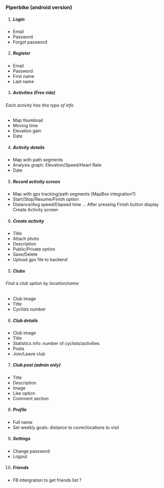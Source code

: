 ### Piperbike (android version)

1. ##### Login 
- Email
- Password
- Forgot password

2. ##### Register
- Email
- Password
- First name
- Last name

3. ##### Activities (Free ride)
###### Each activity has this type of info

- Map thumbnail
- Moving time 
- Elevation gain
- Date 

4. ##### Activity details 

- Map with path segments 
- Analysis graph: Elevation/Speed/Heart Rate
- Date 

5. ##### Record activity screen
- Map with gps tracking/path segments (MapBox integration?)
- Start/Stop/Resume/Finish option
- Distance/Avg speed/Elapsed time
... After pressing Finish button display Create Activity screen

6. ##### Create activity 
- Title
- Attach photo
- Description
- Public/Private option
- Save/Delete
- Upload gpx file to backend

5. ##### Clubs
###### Find a club option by location/name

- Club image
- Title
- Cyclists number

6. ##### Club details 
- Club image 
- Title 
- Statistics info: number of cyclists/activities
- Posts 
- Join/Leave club

7. ##### Club post (admin only)
- Title 
- Description
- Image 
- Like option
- Comment section

8. ##### Profile 
- Full name
- Set weekly goals: distance to cover/locations to visit

9. ##### Settings 
- Change password
- Logout 

10. ##### Friends 
- FB intergration to get friends list ? 
